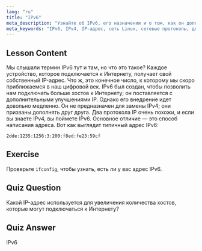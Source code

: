 ```yaml
---
lang: "ru"
title: "IPv6"
meta_description: "Узнайте об IPv6, его назначении и о том, как он дополняет IPv4. Разберитесь в адресации IPv6 и его роли в подключении большего количества устройств к Интернету."
meta_keywords: "IPv6, IPv4, IP-адрес, сеть Linux, сетевые протоколы, для начинающих, учебник, руководство"
---
```


## Lesson Content

Мы слышали термин IPv6 тут и там, но что это такое? Каждое устройство, которое подключается к Интернету, получает свой собственный IP-адрес. Что ж, это конечное число, к которому мы скоро приближаемся в наш цифровой век. IPv6 был создан, чтобы позволить нам подключать больше хостов к Интернету; он поставляется с дополнительными улучшениями IP. Однако его внедрение идет довольно медленно. Он не предназначен для замены IPv4; они призваны дополнять друг друга. Два протокола IP очень похожи, и если вы знаете IPv4, вы поймете IPv6. Основное отличие — это способ написания адреса. Вот как выглядит типичный адрес IPv6:

```plaintext
2dde:1235:1256:3:200:f8ed:fe23:59cf
```

## Exercise

Проверьте `ifconfig`, чтобы узнать, есть ли у вас адрес IPv6.

## Quiz Question

Какой IP-адрес используется для увеличения количества хостов, которые могут подключаться к Интернету?

## Quiz Answer

IPv6
